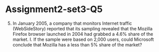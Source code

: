 # Assignment2-set3-Q5
5.	In January 2005, a company that monitors Internet traffic (WebSideStory) reported that its sampling revealed that the Mozilla Firefox browser launched in 2004 had grabbed a 4.6% share of the market.
I.	If the sample were based on 2,000 users, could Microsoft conclude that Mozilla has a less than 5% share of the market?
